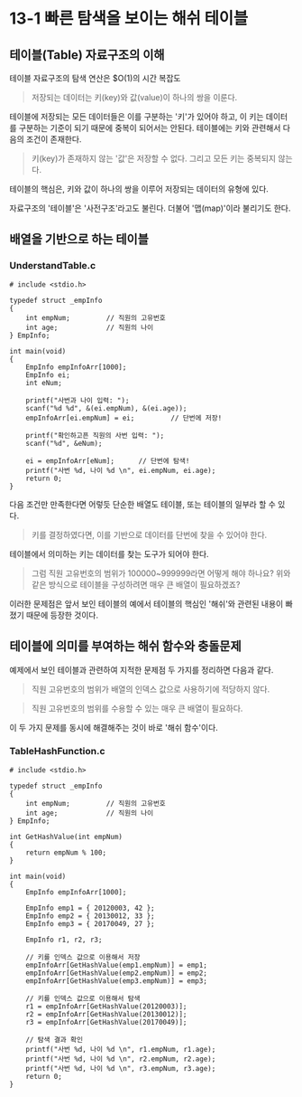 # 13-1 빠른 탐색을 보이는 해쉬 테이블

## 테이블(Table) 자료구조의 이해

테이블 자료구조의 탐색 연산은 $O(1)의 시간 복잡도

> 저장되는 데이터는 키(key)와 값(value)이 하나의 쌍을 이룬다.

테이블에 저장되는 모든 데이터들은 이를 구분하는 '키'가 있어야 하고, 이 키는 데이터를 구분하는 기준이 되기 때문에 중복이 되어서는 안된다. 테이블에는 키와 관련해서 다음의 조건이 존재한다.

> 키(key)가 존재하지 않는 '값'은 저장할 수 없다. 그리고 모든 키는 중복되지 않는다.

테이블의 핵심은, 키와 값이 하나의 쌍을 이루어 저장되는 데이터의 유형에 있다.

자료구조의 '테이블'은 '사전구조'라고도 불린다. 더불어 '맵(map)'이라 불리기도 한다.

## 배열을 기반으로 하는 테이블

### UnderstandTable.c

```
# include <stdio.h>

typedef struct _empInfo
{
	int empNum;			// 직원의 고유번호
	int age;			// 직원의 나이
} EmpInfo;

int main(void)
{
	EmpInfo empInfoArr[1000];
	EmpInfo ei;
	int eNum;

	printf("사번과 나이 입력: ");
	scanf("%d %d", &(ei.empNum), &(ei.age));
	empInfoArr[ei.empNum] = ei;			// 단번에 저장!

	printf("확인하고픈 직원의 사번 입력: ");
	scanf("%d", &eNum);

	ei = empInfoArr[eNum];		// 단번에 탐색!
	printf("사번 %d, 나이 %d \n", ei.empNum, ei.age);
	return 0;
}
```

다음 조건만 만족한다면 어렇듯 단순한 배열도 테이블, 또는 테이블의 일부라 할 수 있다.

> 키를 결정하였다면, 이를 기반으로 데이터를 단번에 찾을 수 있어야 한다.

테이블에서 의미하는 키는 데이터를 찾는 도구가 되어야 한다.

> 그럼 직원 고유번호의 범위가 100000~999999라면 어떻게 해야 하나요? 위와 같은 방식으로 테이블을 구성하려면 매우 큰 배열이 필요하겠죠?

이러한 문제점은 앞서 보인 테이블의 예에서 테이블의 핵심인 '해쉬'와 관련된 내용이 빠졌기 때문에 등장한 것이다.

## 테이블에 의미를 부여하는 해쉬 함수와 충돌문제

예제에서 보인 테이블과 관련하여 지적한 문제점 두 가지를 정리하면 다음과 같다.

> 직원 고유번호의 범위가 배열의 인덱스 값으로 사용하기에 적당하지 않다.

> 직원 고유번호의 범위를 수용할 수 있는 매우 큰 배열이 필요하다.

이 두 가지 문제를 동시에 해결해주는 것이 바로 '해쉬 함수'이다.

### TableHashFunction.c
```
# include <stdio.h>

typedef struct _empInfo
{
	int empNum;			// 직원의 고유번호
	int age;			// 직원의 나이
} EmpInfo;

int GetHashValue(int empNum)
{
	return empNum % 100;
}

int main(void)
{
	EmpInfo empInfoArr[1000];
	
	EmpInfo emp1 = { 20120003, 42 };
	EmpInfo emp2 = { 20130012, 33 };
	EmpInfo emp3 = { 20170049, 27 };

	EmpInfo r1, r2, r3;

	// 키를 인덱스 값으로 이용해서 저장
	empInfoArr[GetHashValue(emp1.empNum)] = emp1;
	empInfoArr[GetHashValue(emp2.empNum)] = emp2;
	empInfoArr[GetHashValue(emp3.empNum)] = emp3;

	// 키를 인덱스 값으로 이용해서 탐색
	r1 = empInfoArr[GetHashValue(20120003)];
	r2 = empInfoArr[GetHashValue(20130012)];
	r3 = empInfoArr[GetHashValue(20170049)];

	// 탐색 결과 확인
	printf("사번 %d, 나이 %d \n", r1.empNum, r1.age);
	printf("사번 %d, 나이 %d \n", r2.empNum, r2.age);
	printf("사번 %d, 나이 %d \n", r3.empNum, r3.age);
	return 0;
}
```

